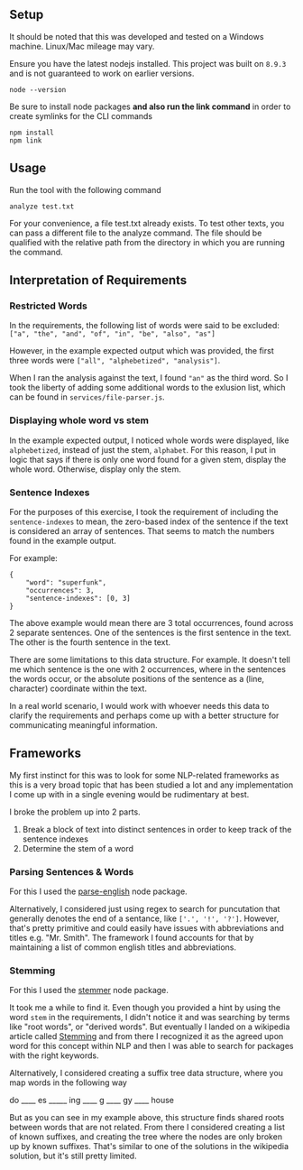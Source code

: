 ## Setup

It should be noted that this was developed and tested on a Windows machine. Linux/Mac mileage may vary. 

Ensure you have the latest nodejs installed. This project was built on `8.9.3` and is not guaranteed to work on earlier versions. 

```
node --version
```

Be sure to install node packages **and also run the link command** in order to create symlinks for the CLI commands 

```
npm install
npm link
```

## Usage

Run the tool with the following command

```
analyze test.txt
```

For your convenience, a file test.txt already exists. To test other texts, you can pass a different file to the analyze command. The file should be qualified with the relative path from the directory in which you are running the command. 

## Interpretation of Requirements

### Restricted Words

In the requirements, the following list of words were said to be excluded: `["a", "the", "and", "of", "in", "be", "also", "as"]`

However, in the example expected output which was provided, the first three words were `["all", "alphebetized", "analysis"]`. 

When I ran the analysis against the text, I found `"an"` as the third word. So I took the liberty of adding some additional words to the exlusion list, which can be found in `services/file-parser.js`.

### Displaying whole word vs stem

In the example expected output, I noticed whole words were displayed, like `alphebetized`, instead of just the stem, `alphabet`. For this reason, I put in logic that says if there is only one word found for a given stem, display the whole word. Otherwise, display only the stem. 

### Sentence Indexes

For the purposes of this exercise, I took the requirement of including the `sentence-indexes` to mean, the zero-based index of the sentence if the text is considered an array of sentences. That seems to match the numbers found in the example output. 

For example: 

```
{ 
	"word": "superfunk",
	"occurrences": 3,
	"sentence-indexes": [0, 3]
}
```

The above example would mean there are 3 total occurrences, found across 2 separate sentences. One of the sentences is the first sentence in the text. The other is the fourth sentence in the text. 

There are some limitations to this data structure. For example. It doesn't tell me which sentence is the one with 2 occurrences, where in the sentences the words occur, or the absolute positions of the sentence as a (line, character) coordinate within the text. 

In a real world scenario, I would work with whoever needs this data to clarify the requirements and perhaps come up with a better structure for communicating meaningful information. 

## Frameworks

My first instinct for this was to look for some NLP-related frameworks as this is a very broad topic that has been studied a lot and any implementation I come up with in a single evening would be rudimentary at best. 

I broke the problem up into 2 parts.

1. Break a block of text into distinct sentences in order to keep track of the sentence indexes
2. Determine the stem of a word 

### Parsing Sentences & Words

For this I used the [parse-english](https://github.com/wooorm/parse-english) node package.

Alternatively, I considered just using regex to search for puncutation that generally denotes the end of a sentance, like `['.', '!', '?']`. However, that's pretty primitive and could easily have issues with abbreviations and titles e.g. "Mr. Smith". The framework I found accounts for that by maintaining a list of common english titles and abbreviations. 

### Stemming

For this I used the [stemmer](https://github.com/words/stemmer) node package. 

It took me a while to find it. Even though you provided a hint by using the word `stem` in the requirements, I didn't notice it and was searching by terms like "root words", or "derived words". But eventually I landed on a wikipedia article called [Stemming](https://en.wikipedia.org/wiki/Stemming#Algorithms) and from there I recognized it as the agreed upon word for this concept within NLP and then I was able to search for packages with the right keywords. 

Alternatively, I considered creating a suffix tree data structure, where you map words in the following way

do ____ es
 \_____ ing
  \____ g ____ gy
         \____ house

But as you can see in my example above, this structure finds shared roots between words that are not related. From there I considered creating a list of known suffixes, and creating the tree where the nodes are only broken up by known suffixes. That's similar to one of the solutions in the wikipedia solution, but it's still pretty limited. 



